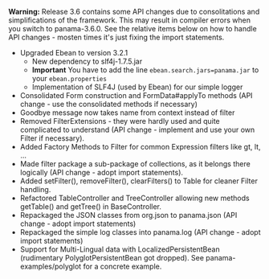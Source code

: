 **Warning:** Release 3.6 contains some API changes due to consolitations and simplifications of the framework. This may result in compiler errors when you switch to panama-3.6.0. See the relative items below on how to handle API changes - mosten times it's just fixing the import statements.


  * Upgraded Ebean to version 3.2.1
    * New dependency to slf4j-1.7.5.jar
    * **Important** You have to add the line `ebean.search.jars=panama.jar` to your `ebean.properties`
    * Implementation of SLF4J (used by Ebean) for our simple logger
  * Consolidated Form construction and FormData#applyTo methods (API change - use the consolidated methods if necessary)
  * Goodbye message now takes name from context instead of filter
  * Removed FilterExtensions - they were hardly used and quite complicated to understand (API  change - implement and use your own Filter if necessary).
  * Added Factory Methods to Filter for common Expression filters like gt, lt, ...
  * Made filter package a sub-package of collections, as it belongs there logically (API change - adopt import statements).
  * Added setFilter(), removeFilter(), clearFilters() to Table for cleaner Filter handling.
  * Refactored TableController and TreeController allowing new methods getTable() and getTree() in BaseController.
  * Repackaged the JSON classes from org.json to panama.json (API change - adopt import statements)
  * Repackaged the simple log classes into panama.log (API change - adopt import statements)
  * Support for Multi-Lingual data with LocalizedPersistentBean (rudimentary PolyglotPersistentBean got dropped). See panama-examples/polyglot for a concrete example.